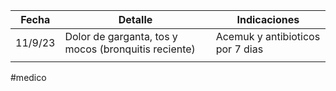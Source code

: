 | Fecha   | Detalle                                              | Indicaciones                     |
| ------- | ---------------------------------------------------- | -------------------------------- |
| 11/9/23 | Dolor de garganta, tos y mocos (bronquitis reciente) | Acemuk y antibioticos por 7 dias |
|         |                                                      |                                  |
#medico 